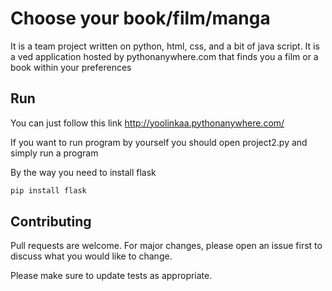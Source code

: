 # Choose your book/film/manga
It is a team project written on python, html, css, and a bit of java script. It is a ved application hosted by pythonanywhere.com that finds you a film or a book within your preferences

## Run
You can just follow this link http://yoolinkaa.pythonanywhere.com/ 

If you want to run program by yourself you should open project2.py and simply run a program

By the way you need to install flask
```bash
pip install flask
```


## Contributing

Pull requests are welcome. For major changes, please open an issue first
to discuss what you would like to change.

Please make sure to update tests as appropriate.
